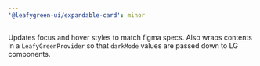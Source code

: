 ```yaml
---
'@leafygreen-ui/expandable-card': minor
---
```


Updates focus and hover styles to match figma specs. Also wraps contents in a `LeafyGreenProvider` so that `darkMode` values are passed down to LG components.

